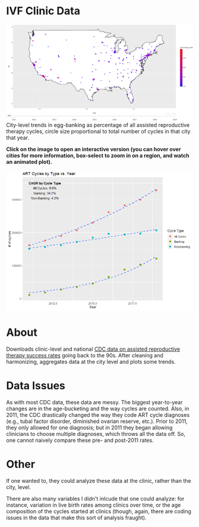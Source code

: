 # IVF Clinic Data

<a href="https://developbio.github.io/reprotech/"><img src="banking_map_static.PNG"></a>
City-level trends in egg-banking as percentage of all assisted reproductive therapy cycles, circle size proportional to total number of cycles in that city that year.

**Click on the image to open an interactive version (you can hover over cities for more information, box-select to zoom in on a region, and watch an animated plot).**

<img src=cycle_by_type_vs_year.png>

# About
Downloads clinic-level and national [CDC data on assisted reproductive therapy success rates](https://www.cdc.gov/art/artdata/index.html) going back to the 90s. After cleaning and harmonizing, aggregates data at the city level and plots some trends. 

# Data Issues
As with most CDC data, these data are messy. The biggest year-to-year changes are in the age-bucketing and the way cycles are counted. Also, in 2011, the CDC drastically changed the way they code ART cycle diagnoses (e.g., tubal factor disorder, diminished ovarian reserve, etc.). Prior to 2011, they only allowed for one diagnosis; but in 2011 they began allowing clinicians to choose multiple diagnoses, which throws all the data off. So, one cannot naively compare these pre- and post-2011 rates.

# Other
If one wanted to, they could analyze these data at the clinic, rather than the city, level. 

There are also many variables I didn't inlcude that one could analyze: for instance, variation in live birth rates among clinics over time, or the age composition of the cycles started at clinics (though, again, there are coding issues in the data that make this sort of analysis fraught). 
